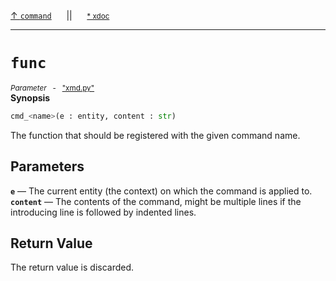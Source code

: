 [&#8593; `command`](xmd.py--command.md)&nbsp;&nbsp;&nbsp;&nbsp;&nbsp;&nbsp;||&nbsp;&nbsp;&nbsp;&nbsp;&nbsp;&nbsp;<small>[\* xdoc](../xdoc/xmd.py.xmd#L86)</small>
***

# `func`
<small>*Parameter* &nbsp; - &nbsp; ["xmd.py"](../xmd.py)</small>  
**Synopsis**

```python
cmd_<name>(e : entity, content : str)
```


The function that should be registered with the given command name.

## Parameters
**`e`** &#8213; The current entity (the context) on which the command is applied to.  
**`content`** &#8213; The contents of the command, might be multiple lines if
the introducing line is followed by indented lines.  
## Return Value

The return value is discarded.



